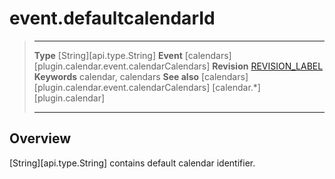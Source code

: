 # event.defaultcalendarId

> --------------------- ------------------------------------------------------------------------------------------
> __Type__              [String][api.type.String] 
> __Event__             [calendars][plugin.calendar.event.calendarCalendars]
> __Revision__          [REVISION_LABEL](REVISION_URL)
> __Keywords__          calendar, calendars
> __See also__			[calendars][plugin.calendar.event.calendarCalendars]
>						[calendar.*][plugin.calendar]
> --------------------- ------------------------------------------------------------------------------------------

## Overview

[String][api.type.String] contains default calendar identifier.
